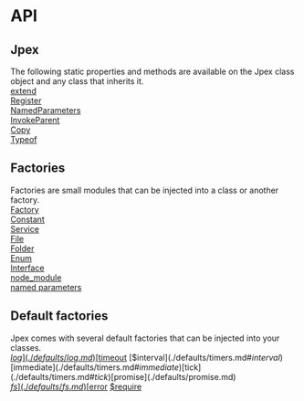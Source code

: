 API
===
Jpex
----
The following static properties and methods are available on the Jpex class object and any class that inherits it.  
[extend](./jpex/extend.md)  
[Register](./jpex/register.md)  
[NamedParameters](./jpex/namedparameters.md)  
[InvokeParent](./jpex/invokeparent.md)  
[Copy](./jpex/copy.md)  
[Typeof](./jpex/typeof.md)  

Factories
---------
Factories are small modules that can be injected into a class or another factory.  
[Factory](./factories/factory.md)  
[Constant](./factories/constant.md)  
[Service](./factories/service.md)  
[File](./factories/file.md)  
[Folder](./factories/folder.md)  
[Enum](./factories/enum.md)  
[Interface](./factories/interface.md)  
[node_module](./factories/node_module.md)  
[named parameters](./factories/named-params.md)  

Default factories
-----------------
Jpex comes with several default factories that can be injected into your classes.  
[$log](./defaults/log.md)  
[$timeout](./defaults/timers.md#$timeout)  
[$interval](./defaults/timers.md#$interval)  
[$immediate](./defaults/timers.md#$immediate)  
[$tick](./defaults/timers.md#$tick)  
[$promise](./defaults/promise.md)  
[$fs](./defaults/fs.md)
[$error](./defaults/error.md)
[$require](./defaults/require.md)